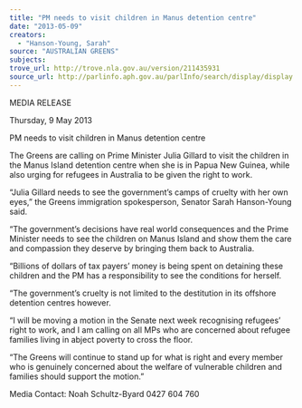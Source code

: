 ```yaml
---
title: "PM needs to visit children in Manus detention centre"
date: "2013-05-09"
creators:
  - "Hanson-Young, Sarah"
source: "AUSTRALIAN GREENS"
subjects:
trove_url: http://trove.nla.gov.au/version/211435931
source_url: http://parlinfo.aph.gov.au/parlInfo/search/display/display.w3p;query=Id%3A%22media/pressrel/2431568%22
---
```


 MEDIA RELEASE   

 Thursday, 9 May 2013   

 PM needs to visit children in Manus detention  centre   

 The Greens are calling on Prime Minister Julia Gillard to visit the children in the Manus Island  detention centre when she is in Papua New Guinea, while also urging for refugees in Australia to  be given the right to work.   

 “Julia Gillard needs to see the government’s camps of cruelty with her own eyes,” the Greens  immigration spokesperson, Senator Sarah Hanson-Young said.   

 “The government’s decisions have real world consequences and the Prime Minister needs to see  the children on Manus Island and show them the care and compassion they deserve by bringing  them back to Australia.   

 “Billions of dollars of tax payers’ money is being spent on detaining these children and the PM  has a responsibility to see the conditions for herself.   

 “The government’s cruelty is not limited to the destitution in its offshore detention centres  however.   

 “I will be moving a motion in the Senate next week recognising refugees’ right to work, and I am  calling on all MPs who are concerned about refugee families living in abject poverty to cross the  floor.    

 “The Greens will continue to stand up for what is right and every member who is genuinely  concerned about the welfare of vulnerable children and families should support the motion.”   

 

 Media Contact: Noah Schultz-Byard 0427 604 760   

